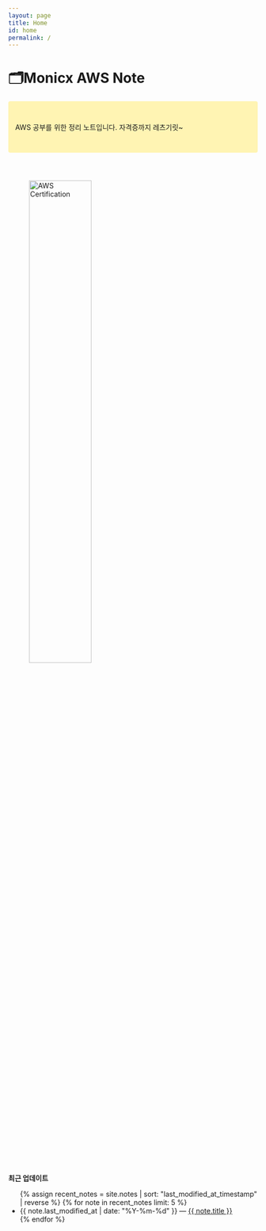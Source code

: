 ```yaml
---
layout: page
title: Home
id: home
permalink: /
---
```


# 🗂️Monicx AWS Note

<p style="padding: 3em 1em; background: #fff4b3; border-radius: 4px;">
  AWS 공부를 위한 정리 노트입니다. 자격증까지 레츠기릿~
</p>

<img src = "../assets/AWSBlog.png" alt="AWS Certification" style="width: 50%; height: auto; border-radius: 4px; padding: 3em;">

<strong>최근 업데이트</strong>

<ul>
  {% assign recent_notes = site.notes | sort: "last_modified_at_timestamp" | reverse %}
  {% for note in recent_notes limit: 5 %}
    <li>
      {{ note.last_modified_at | date: "%Y-%m-%d" }} — <a class="internal-link" href="{{ site.baseurl }}{{ note.url }}">{{ note.title }}</a>
    </li>
  {% endfor %}
</ul>
